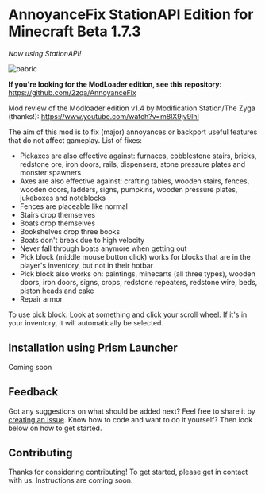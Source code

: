 # AnnoyanceFix StationAPI Edition for Minecraft Beta 1.7.3

_Now using StationAPI!_

![babric](https://github.com/telvarost/AnnoyanceFix-Babric/assets/25235249/a6590bc1-2b73-4b82-951e-5e1e2bb418e4)

**If you're looking for the ModLoader edition, see this repository:** https://github.com/2zqa/AnnoyanceFix

Mod review of the Modloader edition v1.4 by Modification Station/The Zyga (thanks!): https://www.youtube.com/watch?v=m8lX9jv9lhI

The aim of this mod is to fix (major) annoyances or backport useful features that do not affect gameplay. List of fixes:

- Pickaxes are also effective against: furnaces, cobblestone stairs, bricks, redstone ore, iron doors, rails, dispensers, stone pressure plates and monster spawners
- Axes are also effective against: crafting tables, wooden stairs, fences, wooden doors, ladders, signs, pumpkins, wooden pressure plates, jukeboxes and noteblocks
- Fences are placeable like normal
- Stairs drop themselves
- Boats drop themselves
- Bookshelves drop three books
- Boats don't break due to high velocity
- Never fall through boats anymore when getting out
- Pick block (middle mouse button click) works for blocks that are in the player's inventory, but not in their hotbar
- Pick block also works on: paintings, minecarts (all three types), wooden doors, iron doors, signs, crops, redstone repeaters, redstone wire, beds, piston heads and cake
- Repair armor

To use pick block: Look at something and click your scroll wheel. If it's in your inventory, it will automatically be selected.

## Installation using Prism Launcher

Coming soon

## Feedback

Got any suggestions on what should be added next? Feel free to share it by [creating an issue](https://github.com/telvarost/AnnoyanceFix-StationAPI/issues/new). Know how to code and want to do it yourself? Then look below on how to get started.

## Contributing

Thanks for considering contributing! To get started, please get in contact with us. Instructions are coming soon.